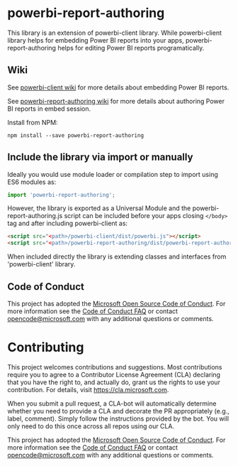 

# powerbi-report-authoring
This library is an extension of powerbi-client library.
While powerbi-client library helps for embedding Power BI reports into your apps, powerbi-report-authoring helps for editing Power BI reports programatically.

## Wiki
See [powerbi-client wiki](https://github.com/Microsoft/PowerBI-JavaScript/wiki) for more details about embedding Power BI reports.

See [powerbi-report-authoring wiki](https://github.com/Microsoft/PowerBI-report-authoring/wiki) for more details about authoring Power BI reports in embed session.

Install from NPM:

`npm install --save powerbi-report-authoring`

## Include the library via import or manually

Ideally you would use module loader or compilation step to import using ES6 modules as:

```javascript
import 'powerbi-report-authoring';
```

However, the library is exported as a Universal Module and the powerbi-report-authoring.js script can be included before your apps closing `</body>` tag and after including powerbi-client as:

```html
<script src="<path>/powerbi-client/dist/powerbi.js"></script>
<script src="<path>/powerbi-report-authoring/dist/powerbi-report-authoring.js"></script>
```

When included directly the library is extending classes and interfaces from 'powerbi-client' library.

## Code of Conduct

This project has adopted the [Microsoft Open Source Code of Conduct](https://opensource.microsoft.com/codeofconduct/). For more information see the [Code of Conduct FAQ](https://opensource.microsoft.com/codeofconduct/faq/) or contact [opencode@microsoft.com](mailto:opencode@microsoft.com) with any additional questions or comments.

# Contributing

This project welcomes contributions and suggestions. Most contributions require you to agree to a
Contributor License Agreement (CLA) declaring that you have the right to, and actually do, grant us
the rights to use your contribution. For details, visit https://cla.microsoft.com.

When you submit a pull request, a CLA-bot will automatically determine whether you need to provide
a CLA and decorate the PR appropriately (e.g., label, comment). Simply follow the instructions
provided by the bot. You will only need to do this once across all repos using our CLA.

This project has adopted the [Microsoft Open Source Code of Conduct](https://opensource.microsoft.com/codeofconduct/).
For more information see the [Code of Conduct FAQ](https://opensource.microsoft.com/codeofconduct/faq/) or
contact [opencode@microsoft.com](mailto:opencode@microsoft.com) with any additional questions or comments.
